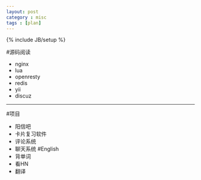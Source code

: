 ```yaml
---
layout: post
category : misc
tags : [plan]
---
```

{% include JB/setup %}

#源码阅读
* nginx
* lua
* openresty
* redis
* yii
* discuz
------------------------------------
#项目
* 阳信吧
* 卡片复习软件
* 评论系统
* 聊天系统
#English
* 背单词
* 看HN
* 翻译